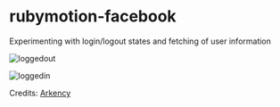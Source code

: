 rubymotion-facebook
===================

Experimenting with login/logout states and fetching of user information

![loggedout](http://i.imgur.com/WjACzkx.png)

![loggedin](http://i.imgur.com/KnY9Qzy)

Credits:
[Arkency](http://blog.arkency.com/2014/08/rubymotion-app-with-facebook-sdk/)
